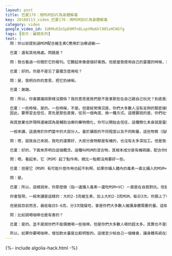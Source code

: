 ```yaml
---
layout: post
title: 巴夏176：用MSM加VC為身體解毒
key: 20180113_video_巴夏176：用MSM加VC為身體解毒
category: video
google_video_id: 1UKMu0ZeSpD9Mfn8LopVMa6kl985zHCWSfg
tags: [影片｜編號系列]
text: |
  問：你以前提到過MSM配合維生素C應用於治療過敏⋯⋯

  巴夏：還有其他用處。問題是？

  問：我也看過一份關於它的報刊。它聽起來像是個好東西。但是當我使用自己的靈擺的時候，靈擺顯示出它（MSM）不起作用。

  巴夏：好的。你是不是忘了靈擺怎麼用啦？

  問：是，我明白你的意思，把它扔掉嘛。

  巴夏：謝謝。

  問：所以，你會建議說那樣沒關係？我的意思是我們是不是拿那些在自己跟自己玩兒？到底是為啥呢？

  巴夏：一些時候，是的。一些時候，不是。但是經常情況是，你們大多數人沒有足夠的緊密接觸你們的內在自己，以便讓靈擺的使用帶給你自己精準的自我解讀。
  因此，要學習去信任，首先是那些直覺，從另一個角度、換一種方式。這裡要說的是，你們社會正在開始尋找到越來越多的更加天然的、基本的物質以及各套方法來應對更多的事情。你們在簡化你們的藥物，去治療更廣泛的疾病。這種簡化，即你們現在可以只需要少數幾種物質來對付各種健康問題，其本身就標示著一個方向和一種直覺，並在這種直覺的引導下運用各種方法。

  與其放棄也許現時還被認為是輔助治療的藥物簡化，你可以開始去信任，這種簡化本身就是靈擺，會對你們多數人起到最好的效果。（儘管）總會有些例外，總會有一些個體與個體間的差異，基於個體帶入境遇的的諸多狀況。但是，簡化藥物是有效的！

  一般來講，這適用於你們當中的大部分人。基於攝取的不同程度以及不同劑量，這些物質（指MSM+VC）連同其他一些天然物質會對你們的身體各種不同失衡狀況普遍產生巨大、有益的功效。

  問：嗯，就我自己來說，我吃的還算好，大部分食物都是有機的，也沒有太多深加工。但是我也喝咖啡，還有吸收其他毒素。所以也是需要吃MSM+VC500毫克嗎？

  巴夏：好的，下面來弄明白這個概念。這種叫MSM的混合物，其根本成分是有機硫磺，配合你們所謂對天然維生素C的大劑量攝取。當MSM配合VC一起使用，就會流向身體裡最需要被修復的地方。如果你一直向你的身體裡面持續添加其他毒素，而你身體的某些地方需要這種修復，但毒素同時在身體別的地方產生破壞。它（MSM）就會流向破壞最嚴重的地方，有可能永遠也到不了你身體真正需要修復的部分。你跟上了嗎？

  問：嗯。看起來，它（MSM）起了點作用，總比一點都沒用要好一些。

  巴夏：但是它（MSM）有可能什麼作用也起不到啊，如果你攝入體內的毒素一直比攝入的MSM+維生素C量大，就會完全掩蓋了MSM的修復功效。MSM或許就什麼作用也不起了。它說不定把所有力氣都用去對抗毒素，一點也沒剩下來留給你身體需要療愈的東西。你懂了嗎？

  問：是。

  巴夏：所以，這樣說來，你那麼做（指一邊攝入毒素一邊吃MSM+VC）一直是在自我對抗。但是，跟維生素C類似，你吃多少MSM也不會根本上真的「超劑量」。所以劑量稍微大一些也是可以的。

  你會發現，一般來講是這樣的：大約2-3克維生素，加上大約2-3克MSM。每日3次。你跟上了嗎？一日三次，早中晚，將是你們大部分人需要的量，以便在你體內顯出任何療愈效果。如果你有嚴重狀況，你可能需要更多更多。你可能每日需要達到10克。

  但是就目前而言，最低每日5-6克，分3次隨餐吃，會是你們大多數人維護身體需要的量。這個物質（MSM）配合一定的用量會在一段時間後對你顯出一些效果。並且清理乾淨你身體部位。但是再說一遍，如果它（MSM）在試圖排毒時，你在往身體裡傾倒更多毒素，那麼你只是在製造一個「排毒—納毒」循環。

  問：比如說喝咖啡也是有害的？

  巴夏：是的。並不是說你們不能偶爾喝一些咖啡。但是你們大多數人喝的超太多。其實也不是說你們喝的咖啡裡或許有毒素，而是咖啡還是一種利尿劑。它從你身體系統中抽出水分，讓你無法自己沖走系統裡的毒素。因為你的身體系統在流失水分。那樣便意味著咖啡使你脫水。

  所以，如果你要喝咖啡，增加飲水量是比較明智的。這樣至少給自己一個機會，讓身體系統在需要的時候可以沖洗，也因此給VC和MSM一個機會去做它們的解毒工作。你跟上我了嗎？
---
```


{%- include algolia-hack.html -%}
